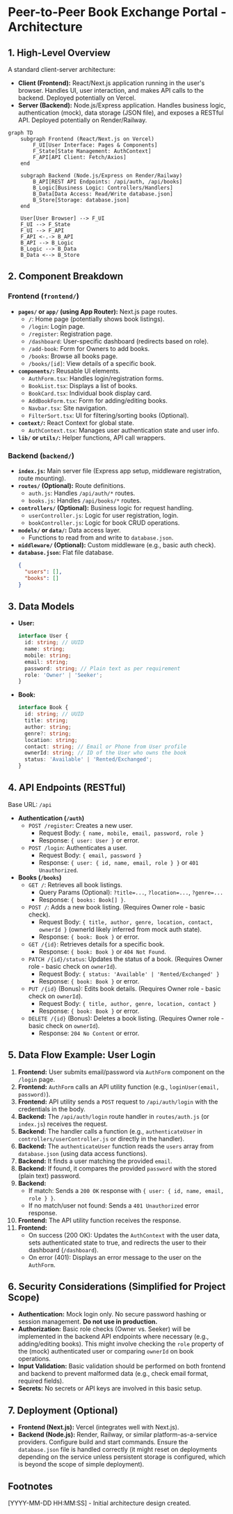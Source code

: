 # Peer-to-Peer Book Exchange Portal - Architecture

## 1. High-Level Overview

A standard client-server architecture:

*   **Client (Frontend):** React/Next.js application running in the user's browser. Handles UI, user interaction, and makes API calls to the backend. Deployed potentially on Vercel.
*   **Server (Backend):** Node.js/Express application. Handles business logic, authentication (mock), data storage (JSON file), and exposes a RESTful API. Deployed potentially on Render/Railway.

```mermaid
graph TD
    subgraph Frontend (React/Next.js on Vercel)
        F_UI[User Interface: Pages & Components]
        F_State[State Management: AuthContext]
        F_API[API Client: Fetch/Axios]
    end

    subgraph Backend (Node.js/Express on Render/Railway)
        B_API[REST API Endpoints: /api/auth, /api/books]
        B_Logic[Business Logic: Controllers/Handlers]
        B_Data[Data Access: Read/Write database.json]
        B_Store[Storage: database.json]
    end

    User[User Browser] --> F_UI
    F_UI --> F_State
    F_UI --> F_API
    F_API <-.-> B_API
    B_API --> B_Logic
    B_Logic --> B_Data
    B_Data <--> B_Store
```

## 2. Component Breakdown

### Frontend (`frontend/`)

*   **`pages/` or `app/` (using App Router):** Next.js page routes.
    *   `/`: Home page (potentially shows book listings).
    *   `/login`: Login page.
    *   `/register`: Registration page.
    *   `/dashboard`: User-specific dashboard (redirects based on role).
    *   `/add-book`: Form for Owners to add books.
    *   `/books`: Browse all books page.
    *   `/books/[id]`: View details of a specific book.
*   **`components/`:** Reusable UI elements.
    *   `AuthForm.tsx`: Handles login/registration forms.
    *   `BookList.tsx`: Displays a list of books.
    *   `BookCard.tsx`: Individual book display card.
    *   `AddBookForm.tsx`: Form for adding/editing books.
    *   `Navbar.tsx`: Site navigation.
    *   `FilterSort.tsx`: UI for filtering/sorting books (Optional).
*   **`context/`:** React Context for global state.
    *   `AuthContext.tsx`: Manages user authentication state and user info.
*   **`lib/` or `utils/`:** Helper functions, API call wrappers.

### Backend (`backend/`)

*   **`index.js`:** Main server file (Express app setup, middleware registration, route mounting).
*   **`routes/` (Optional):** Route definitions.
    *   `auth.js`: Handles `/api/auth/*` routes.
    *   `books.js`: Handles `/api/books/*` routes.
*   **`controllers/` (Optional):** Business logic for request handling.
    *   `userController.js`: Logic for user registration, login.
    *   `bookController.js`: Logic for book CRUD operations.
*   **`models/` or `data/`:** Data access layer.
    *   Functions to read from and write to `database.json`.
*   **`middleware/` (Optional):** Custom middleware (e.g., basic auth check).
*   **`database.json`:** Flat file database.
    ```json
    {
      "users": [],
      "books": []
    }
    ```

## 3. Data Models

*   **User:**
    ```typescript
    interface User {
      id: string; // UUID
      name: string;
      mobile: string;
      email: string;
      password: string; // Plain text as per requirement
      role: 'Owner' | 'Seeker';
    }
    ```
*   **Book:**
    ```typescript
    interface Book {
      id: string; // UUID
      title: string;
      author: string;
      genre?: string;
      location: string;
      contact: string; // Email or Phone from User profile
      ownerId: string; // ID of the User who owns the book
      status: 'Available' | 'Rented/Exchanged';
    }
    ```

## 4. API Endpoints (RESTful)

Base URL: `/api`

*   **Authentication (`/auth`)**
    *   `POST /register`: Creates a new user.
        *   Request Body: `{ name, mobile, email, password, role }`
        *   Response: `{ user: User }` or error.
    *   `POST /login`: Authenticates a user.
        *   Request Body: `{ email, password }`
        *   Response: `{ user: { id, name, email, role } }` or `401 Unauthorized`.
*   **Books (`/books`)**
    *   `GET /`: Retrieves all book listings.
        *   Query Params (Optional): `?title=...`, `?location=...`, `?genre=...`
        *   Response: `{ books: Book[] }`.
    *   `POST /`: Adds a new book listing. (Requires Owner role - basic check).
        *   Request Body: `{ title, author, genre, location, contact, ownerId }` (ownerId likely inferred from mock auth state).
        *   Response: `{ book: Book }` or error.
    *   `GET /{id}`: Retrieves details for a specific book.
        *   Response: `{ book: Book }` or `404 Not Found`.
    *   `PATCH /{id}/status`: Updates the status of a book. (Requires Owner role - basic check on `ownerId`).
        *   Request Body: `{ status: 'Available' | 'Rented/Exchanged' }`
        *   Response: `{ book: Book }` or error.
    *   `PUT /{id}` (Bonus): Edits book details. (Requires Owner role - basic check on `ownerId`).
        *   Request Body: `{ title, author, genre, location, contact }`
        *   Response: `{ book: Book }` or error.
    *   `DELETE /{id}` (Bonus): Deletes a book listing. (Requires Owner role - basic check on `ownerId`).
        *   Response: `204 No Content` or error.

## 5. Data Flow Example: User Login

1.  **Frontend:** User submits email/password via `AuthForm` component on the `/login` page.
2.  **Frontend:** `AuthForm` calls an API utility function (e.g., `loginUser(email, password)`).
3.  **Frontend:** API utility sends a `POST` request to `/api/auth/login` with the credentials in the body.
4.  **Backend:** The `/api/auth/login` route handler in `routes/auth.js` (or `index.js`) receives the request.
5.  **Backend:** The handler calls a function (e.g., `authenticateUser` in `controllers/userController.js` or directly in the handler).
6.  **Backend:** The `authenticateUser` function reads the `users` array from `database.json` (using data access functions).
7.  **Backend:** It finds a user matching the provided `email`.
8.  **Backend:** If found, it compares the provided `password` with the stored (plain text) password.
9.  **Backend:**
    *   If match: Sends a `200 OK` response with `{ user: { id, name, email, role } }`.
    *   If no match/user not found: Sends a `401 Unauthorized` error response.
10. **Frontend:** The API utility function receives the response.
11. **Frontend:**
    *   On success (200 OK): Updates the `AuthContext` with the user data, sets authenticated state to true, and redirects the user to their dashboard (`/dashboard`).
    *   On error (401): Displays an error message to the user on the `AuthForm`.

## 6. Security Considerations (Simplified for Project Scope)

*   **Authentication:** Mock login only. No secure password hashing or session management. **Do not use in production.**
*   **Authorization:** Basic role checks (Owner vs. Seeker) will be implemented in the backend API endpoints where necessary (e.g., adding/editing books). This might involve checking the `role` property of the (mock) authenticated user or comparing `ownerId` on book operations.
*   **Input Validation:** Basic validation should be performed on both frontend and backend to prevent malformed data (e.g., check email format, required fields).
*   **Secrets:** No secrets or API keys are involved in this basic setup.

## 7. Deployment (Optional)

*   **Frontend (Next.js):** Vercel (integrates well with Next.js).
*   **Backend (Node.js):** Render, Railway, or similar platform-as-a-service providers. Configure build and start commands. Ensure the `database.json` file is handled correctly (it might reset on deployments depending on the service unless persistent storage is configured, which is beyond the scope of simple deployment).

## Footnotes
[YYYY-MM-DD HH:MM:SS] - Initial architecture design created.